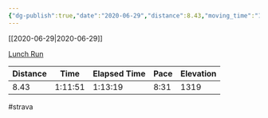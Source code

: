 ```yaml
---
{"dg-publish":true,"date":"2020-06-29","distance":8.43,"moving_time":"1:11:51","elapsed_time":"1:13:19","pace":"8:31","total_elevation_gain":1319,"url":"https://www.strava.com/activities/3690436152","permalink":"/01-personal/strava/2020-06-29-lunch-run/","dgPassFrontmatter":true}
---
```



[[2020-06-29\|2020-06-29]]

[Lunch Run](https://www.strava.com/activities/3690436152)

| Distance | Time    | Elapsed Time | Pace | Elevation |
| -------- | ------- | ------------ | ---- | --------- |
| 8.43     | 1:11:51 | 1:13:19      | 8:31 | 1319      |




#strava
